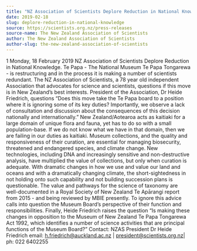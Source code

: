 ```yaml
---
title: "NZ Association of Scientists Deplore Reduction in National Knowledge."
date: 2019-02-18
slug: deplore-reduction-in-national-knowledge
source: https://scientists.org.nz/press-releases
source-name: The New Zealand Association of Scientists
author: The New Zealand Association of Scientists
author-slug: the-new-zealand-association-of-scientists
---
```


1
Monday, 18 February 2019
NZ Association of Scientists Deplore Reduction in National Knowledge.
Te Papa - The National Museum Te Papa Tongarewa - is restructuring and in the process it is
making a number of scientists redundant.
The NZ Association of Scientists, a 78 year old independent Association that advocates for
science and scientists, questions if this move is in New Zealand’s best interests.
President of the Association, Dr Heide Friedrich, questions “Does this move take the Te Papa
board to a position where it is ignoring some of its key duties? Importantly, we observe a
lack of consultation and discussion about the consequences of this decision nationally and
internationally.”
New Zealand/Aotearoa acts as kaitiaki for a large domain of unique flora and fauna, yet has
to do so with a small population-base. If we do not know what we have in that domain, then
we are failing in our duties as kaitiaki.
Museum collections, and the quality and responsiveness of their curation, are essential for
managing biosecurity, threatened and endangered species, and climate change. New
technologies, including DNA and increasingly sensitive and non-destructive analysis, have
multiplied the value of collections, but only when curation is adequate.
With dramatic changes in how we use and value our land and oceans and with a
dramatically changing climate, the short-sightedness in not holding onto such capability and
not building succession plans is questionable.
The value and pathways for the science of taxonomy are well-documented in a Royal Society
of New Zealand Te Apārangi report from 2015 - and being reviewed by MBIE presently. To
ignore this advice calls into question the Museum Board’s perspective of their function and
responsibilities.
Finally, Heide Friedrich raises the question “Is making these changes in opposition to the
Museum of New Zealand Te Papa Tongarewa Act 1992, which identifies a number of science
activities that are principal functions of the Museum Board?”
Contact: NZAS President Dr Heide Friedrich
email: h.friedrich@auckland.ac.nz | president@scientists.org.nz| ph: 022 6402255